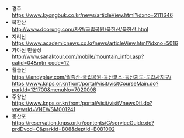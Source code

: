 - 경주  
https://www.kyongbuk.co.kr/news/articleView.html?idxno=2111646  
- 북한산  
http://www.doorung.com/자연/국립공원/북한산/북한산.html  
- 지리산  
https://www.academicnews.co.kr/news/articleView.html?idxno=5016  
- 가야산 만물상  
http://www.sanaktour.com/mobile/mountain_infor.asp?catid=04&mtn_code=12  
- 월출산  
https://landyplay.com/월출산-국립공원-등산코스-등산지도-도갑사지구/
https://www.knps.or.kr/front/portal/visit/visitCourseMain.do?parkId=121700&menuNo=7020098  
- 주왕산  
https://www.knps.or.kr/front/portal/visit/visitVnewsDtl.do?vnewsId=VNEWSM001241  
- 몽산포  
https://reservation.knps.or.kr/contents/C/serviceGuide.do?prdDvcd=C&parkId=B08&deptId=B081002
